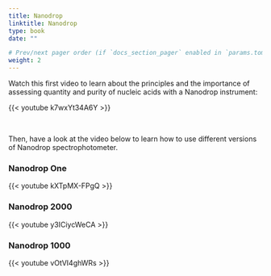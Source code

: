 ```yaml
---
title: Nanodrop
linktitle: Nanodrop
type: book
date: ""

# Prev/next pager order (if `docs_section_pager` enabled in `params.toml`)
weight: 2
---
```


Watch this first video to learn about the principles and the importance of assessing quantity and purity of nucleic acids with a Nanodrop instrument:

{{< youtube k7wxYt34A6Y >}}

<br/>

Then, have a look at the video below to learn how to use different versions of Nanodrop spectrophotometer.

### Nanodrop One

{{< youtube kXTpMX-FPgQ >}}

### Nanodrop 2000

{{< youtube y3ICiycWeCA >}}

### Nanodrop 1000

{{< youtube vOtVI4ghWRs >}}

